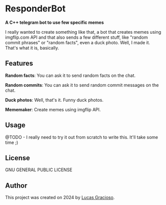 # ResponderBot

**A C++ telegram bot to use few specific memes**

I really wanted to create something like that, a bot that creates memes using imgflip.com API and that also sends a few different stuff, like "random commit phrases" or "random facts", even a duck photo. Well, I made it.
That's what it is, basically.

## Features
**Random facts**: You can ask it to send random facts on the chat.

**Random commits**: You can ask it to send random commit messages on the chat.

**Duck photos**: Well, that's it. Funny duck photos.

**Mememaker**: Create memes using imgflip API.

## Usage
@TODO - I really need to try it out from scratch to write this. It'll take some time ;)

## License
GNU GENERAL PUBLIC LICENSE

## Author
This project was created on 2024 by [Lucas Gracioso](https://lbgracioso.net).